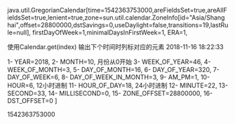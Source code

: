 java.util.GregorianCalendar[time=1542363753000,areFieldsSet=true,areAllFieldsSet=true,lenient=true,zone=sun.util.calendar.ZoneInfo[id="Asia/Shanghai",offset=28800000,dstSavings=0,useDaylight=false,transitions=19,lastRule=null],
firstDayOfWeek=1,minimalDaysInFirstWeek=1,
ERA=1,

使用Calendar.get(index) 输出下个时间时列标对应的元素
2018-11-16 18:22:33


1-  YEAR=2018,
2-  MONTH=10,             月份从0开始
3-  WEEK_OF_YEAR=46,
4-  WEEK_OF_MONTH=3,
5-  DAY_OF_MONTH=16,
6-  DAY_OF_YEAR=320,
7-  DAY_OF_WEEK=6,
8-  DAY_OF_WEEK_IN_MONTH=3, 
9-  AM_PM=1,
10- HOUR=6,                12小时进制
11- HOUR_OF_DAY=18,        24小时进制
12- MINUTE=22,
13- SECOND=33,
14- MILLISECOND=0,
15- ZONE_OFFSET=28800000,
16- DST_OFFSET=0
]

1542363753000